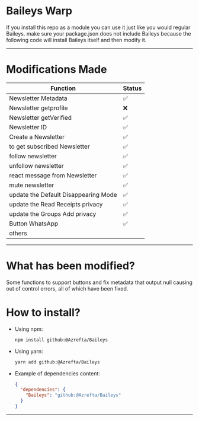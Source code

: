 # Baileys Warp

If you install this repo as a module you can use it just like you would regular Baileys. make sure your package.json does not include Baileys because the following code will install Baileys itself and then modify it.

---

# Modifications Made

| Function                              | Status |
|---------------------------------------|--------|
| Newsletter Metadata                   | ✅     |
| Newsletter getprofile                 | ❌     |
| Newsletter getVerified                | ✅     |
| Newsletter ID                         | ✅     |
| Create a Newsletter                   | ✅     |
| to get subscribed Newsletter          | ✅     |
| follow newsletter                     | ✅     |
| unfollow newsletter                   | ✅     |
| react message from Newsletter         | ✅     |
| mute newsletter                       | ✅     |
| update the Default Disappearing Mode  | ✅     |
| update the Read Receipts privacy      | ✅     |
| update the Groups Add privacy         | ✅     |
| Button WhatsApp                       | ✅     |
| others                                |        |

---

# What has been modified?

Some functions to support buttons and fix metadata that output null causing out of control errors, all of which have been fixed.

# How to install?

- Using npm:
  ```bash
  npm install github:@Azrefta/Baileys
  ```

- Using yarn:
  ```bash
  yarn add github:@Azrefta/Baileys
  ```

- Example of dependencies content:
  ```json
  {
    "dependencies": {
      "Baileys": "github:@Azrefta/Baileys"
    }
  }
  ```

---
